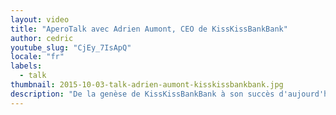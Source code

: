 ```yaml
---
layout: video
title: "AperoTalk avec Adrien Aumont, CEO de KissKissBankBank"
author: cedric
youtube_slug: "CjEy_7IsApQ"
locale: "fr"
labels:
  - talk
thumbnail: 2015-10-03-talk-adrien-aumont-kisskissbankbank.jpg
description: "De la genèse de KissKissBankBank à son succès d'aujourd'hui, Adrien Aumont, cofondateur de la plateforme, nous raconte son parcours et ses moments clefs."
---
```

